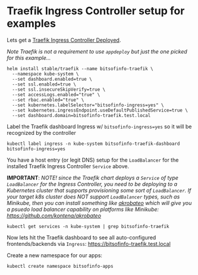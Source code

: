 # Traefik Ingress Controller setup for examples

Lets get a [Traefik Ingress Controller Deployed](https://github.com/helm/charts/tree/master/stable/traefik).

*Note Traefik is not a requirement to use `appdeploy` but just the one picked for this example...*
```
helm install stable/traefik --name bitsofinfo-traefik \
  --namespace kube-system \
  --set dashboard.enabled=true \
  --set ssl.enabled=true \
  --set ssl.insecureSkipVerify=true \
  --set accessLogs.enabled="true" \
  --set rbac.enabled="true" \
  --set kubernetes.labelSelector="bitsofinfo-ingress=yes" \
  --set kubernetes.ingressEndpoint.useDefaultPublishedService=true \
  --set dashboard.domain=bitsofinfo-traefik.test.local
```

Label the Traefik dashboard Ingress w/ `bitsofinfo-ingress=yes` so it will be recognized by the controller
```
kubectl label ingress -n kube-system bitsofinfo-traefik-dashboard bitsofinfo-ingress=yes
```

You have a host entry (or legit DNS) setup for the `LoadBalancer` for the installed Traefik Ingress Controller `Service` above.

**IMPORTANT**:
*NOTE! since the Traefik chart deploys a `Service` of type `LoadBalancer` for the Ingress Controller, you need to be deploying to a Kubernetes cluster that supports provisioning some sort of `LoadBalancer`. If your target k8s cluster does NOT support `LoadBalancer` types, such as Minikube, then you can install something like [akrobateo](https://github.com/kontena/akrobateo) which will give you a psuedo load balancer capability on platforms like Minikube: https://github.com/kontena/akrobateo*
```
kubectl get services -n kube-system | grep bitsofinfo-traefik
```

Now lets hit the Traefik dashboard to see all auto-configured frontends/backends via `Ingress`: https://bitsofinfo-traefik.test.local

Create a new namespace for our apps:
```
kubectl create namespace bitsofinfo-apps
```
